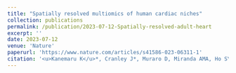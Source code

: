 ```yaml
---
title: "Spatially resolved multiomics of human cardiac niches"
collection: publications
permalink: /publication/2023-07-12-Spatially-resolved-adult-heart
excerpt: ''
date: 2023-07-12
venue: 'Nature'
paperurl: 'https://www.nature.com/articles/s41586-023-06311-1'
citation: '<u>Kanemaru K</u>*, Cranley J*, Muraro D, Miranda AMA, Ho SY, Wilbrey-Clark A, Patrick Pett J, Polanski K, Richardson L, Litvinukova M, Kumasaka N, Qin Y, Jablonska Z, Semprich CI, Mach L, Dabrowska M, Richoz N, Bolt L, Mamanova L, Kapuge R, Barnett SN, Perera S, Talavera-López C, Mulas I, Mahbubani KT, Tuck L, Wang L, Huang MM, Prete M, Pritchard S, Dark J, Saeb-Parsy K, Patel M, Clatworthy MR, Hübner N, Chowdhury RA, Noseda M, Teichmann SA. Spatially resolved multiomics of human cardiac niches. <b><i>Nature</i></b>. 2023 Jul;619(7971):801-810. doi: 10.1038/s41586-023-06311-1. Epub 2023 Jul 12. PMID: 37438528; PMCID: PMC10371870.'
---
```



